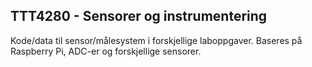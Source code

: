## TTT4280 - Sensorer og instrumentering

Kode/data til sensor/målesystem i forskjellige laboppgaver. Baseres på Raspberry Pi, ADC-er og forskjellige sensorer.  
